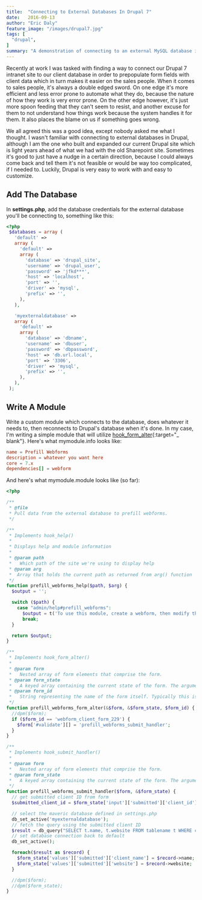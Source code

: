 ```yaml
---
title:  "Connecting to External Databases In Drupal 7"
date:   2016-09-13
author: "Eric Daly"
feature_image: "/images/drupal7.jpg"
tags: [
  "drupal",
]
summary: "A demonstration of connecting to an external MySQL database in Drupal 7"
---
```


Recently at work I was tasked with finding a way to connect our Drupal 7 intranet site to our client database in order to prepopulate form fields with client data which in turn makes it easier on the sales people. When it comes to sales people, it's always a double edged sword. On one edge it's more efficient and less error prone to automate what they do, because the nature of how they work is very error prone. On the other edge however, it's just more spoon feeding that they can't seem to resist, and another excuse for them to not understand how things work because the system handles it for them. It also places the blame on us if something goes wrong.  

We all agreed this was a good idea, except nobody asked me what I thought. I wasn't familiar with connecting to external databases in Drupal, although I am the one who built and expanded our current Drupal site which is light years ahead of what we had with the old Sharepoint site. Sometimes it's good to just have a nudge in a certain direction, because I could always come back and tell them it's not feasible or would be way too complicated, if I needed to. Luckily, Drupal is very easy to work with and easy to customize.  

Add The Database
----------------

In **settings.php**, add the database credentials for the external database you'll be connecting to, something like this:
```php
<?php
 $databases = array (
   'default' =>
   array (
     'default' =>
     array (
       'database' => 'drupal_site',
       'username' => 'drupal_user',
       'password' => 'jfkd***',
       'host' => 'localhost',
       'port' => '',
       'driver' => 'mysql',
       'prefix' => '',
     ),
   ),

   'myexternaldatabase' =>
   array (
     'default' =>
     array (
       'database' => 'dbname',
       'username' => 'dbuser',
       'password' => 'dbpassword',
       'host' => 'db.url.local',
       'port' => '3306',
       'driver' => 'mysql',
       'prefix' => '',
     ),
   ),
 );
```

Write A Module
--------------

Write a custom module which connects to the database, does whatever it needs to, then reconnects to Drupal's database when it's done. In my case, I'm writing a simple module that will utilize [hook_form_alter][hookformalter]{:target="_ blank"}. Here's what mymodule.info looks like:
```conf
name = Prefill Webforms
description = whatever you want here
core = 7.x
dependencies[] = webform
```

And here's what mymodule.module looks like (so far):

```php
<?php

/**
 * @file
 * Pull data from the external database to prefill webforms.
 */

/**
 * Implements hook_help()
 *
 * Displays help and module information
 *
 * @param path
 *   Which path of the site we're using to display help
 * @param arg
 *  Array that holds the current path as returned from arg() function
 */
function prefill_webforms_help($path, $arg) {
  $output = '';

  switch ($path) {
    case "admin/help#prefill_webforms":
      $output = t('To use this module, create a webform, then modify the code of this module to handle that particular form upon submission.');
      break;
  }

  return $output;
}

/**
 * Implements hook_form_alter()
 *
 * @param form
 *   Nested array of form elements that comprise the form.
 * @param form_state
 *   A keyed array containing the current state of the form. The arguments that drupal_get_form() was originally called with are available in the array $form_state['build_info']['args'].
 * @param form_id
 *   String representing the name of the form itself. Typically this is the name of the function that generated the form.
 */
function prefill_webforms_form_alter(&$form, &$form_state, $form_id) {
  //dpm($form);
  if ($form_id == 'webform_client_form_229') {
    $form['#validate'][] = 'prefill_webforms_submit_handler';
  }
}

/**
 * Implements hook_submit_handler()
 *
 * @param form
 *   Nested array of form elements that comprise the form.
 * @param form_state
 *   A keyed array containing the current state of the form. The arguments that drupal_get_form() was originally called with are available in the array $form_state['build_info']['args'].
 */
function prefill_webforms_submit_handler($form, &$form_state) {
  // get submitted client ID from form
  $submitted_client_id = $form_state['input']['submitted']['client_id'];

  // select the maveric database defined in settings.php
  db_set_active('myexternaldatabase');
  // fetch the query using the submitted client ID
  $result = db_query("SELECT t.name, t.website FROM tablename t WHERE client_id = :client_id", arrary('client_id'=>$submitted_client_id));
  // set database connection back to default
  db_set_active();

  foreach($result as $record) {
    $form_state['values']['submitted']['client_name'] = $record->name;
    $form_state['values']['submitted']['website'] = $record->website;
  }

  //dpm($form);
  //dpm($form_state);
}
```

[hookformalter]: https://api.drupal.org/api/drupal/modules%21system%21system.api.php/function/hook_form_alter/7.x
